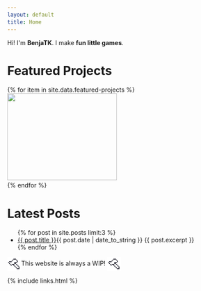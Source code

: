 ```yaml
---
layout: default
title: Home
---
```


Hi! I'm **BenjaTK**. I make **fun little games**.


# Featured Projects

<div class="game-grid">
    {% for item in site.data.featured-projects %}
    <div class="game-thumb">
        <a class="game-link" href="{{ item.link }}"><img height="200" width="252" src="{{ item.image }}"></a>
    </div>
    {% endfor %}
</div>

# Latest Posts

<ul class="blog-list">
  {% for post in site.posts limit:3 %}
    <li>
      <a href="{{ post.url }}">{{ post.title }}</a><span class="post-date float-right">{{ post.date | date_to_string }}</span>
      <span class="excerpt">{{ post.excerpt }}</span>
    </li>
  {% endfor %}
</ul>


<img width="32" decoding="async" src="assets/images/icons/hammer.svg" style="vertical-align:middle">This website is always a WIP! <img width="32" decoding="async" src="assets/images/icons/hammer.svg" style="vertical-align:middle">


{% include links.html %}